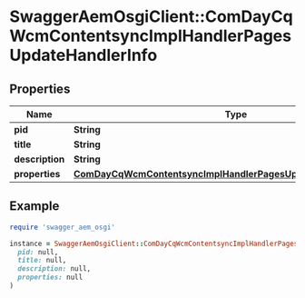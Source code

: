 # SwaggerAemOsgiClient::ComDayCqWcmContentsyncImplHandlerPagesUpdateHandlerInfo

## Properties

| Name | Type | Description | Notes |
| ---- | ---- | ----------- | ----- |
| **pid** | **String** |  | [optional] |
| **title** | **String** |  | [optional] |
| **description** | **String** |  | [optional] |
| **properties** | [**ComDayCqWcmContentsyncImplHandlerPagesUpdateHandlerProperties**](ComDayCqWcmContentsyncImplHandlerPagesUpdateHandlerProperties.md) |  | [optional] |

## Example

```ruby
require 'swagger_aem_osgi'

instance = SwaggerAemOsgiClient::ComDayCqWcmContentsyncImplHandlerPagesUpdateHandlerInfo.new(
  pid: null,
  title: null,
  description: null,
  properties: null
)
```

